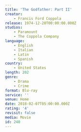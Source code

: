 ```yaml
---
title: 'The Godfather: Part II'
creator:
    - Francis Ford Coppola
release: 1974-12-20T00:00:00.000Z
studios:
    - Paramount
    - The Coppola Company
language:
    - English
    - Italian
    - Latin
    - Spanish
country:
    - United States
length: 202
genre:
    - Drama
    - Crime
format: Blu-ray
service: ''
venue: Home
date: 2018-02-07T05:00:00.000Z
rating: '4'
revisit: false
media: Movie
id: 240
---
```



